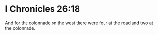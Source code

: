 # I Chronicles 26:18

And for the colonnade on the west there were four at the road and two at the colonnade.
